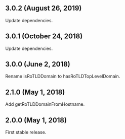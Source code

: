 ## 3.0.2 (August 26, 2019)

Update dependencies.

## 3.0.1 (October 24, 2018)

Update dependencies.

## 3.0.0 (June 2, 2018)

Rename isRoTLDDomain to hasRoTLDTopLevelDomain.

## 2.1.0 (May 1, 2018)

Add getRoTLDDomainFromHostname.

## 2.0.0 (May 1, 2018)

First stable release.

